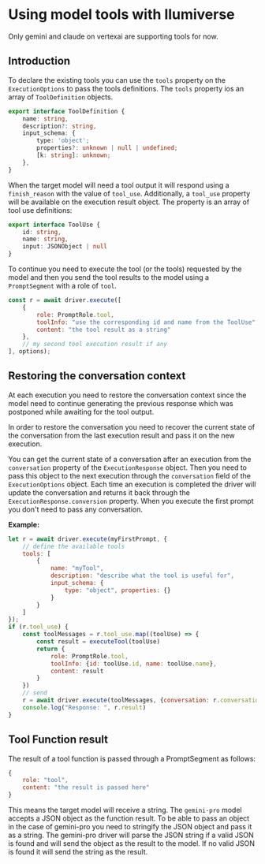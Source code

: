 # Using model tools with llumiverse

Only gemini and claude on vertexai are supporting tools for now.

## Introduction

To declare the existing tools you can use the `tools` property on the `ExecutionOptions` to pass the tools definitions. The `tools` property ios an array of `ToolDefinition` objects.

```ts
export interface ToolDefinition {
    name: string,
    description?: string,
    input_schema: {
        type: 'object';
        properties?: unknown | null | undefined;
        [k: string]: unknown;
    },
}
```

When the target model will need a tool output it will respond using a `finish_reason` with the value of `tool_use`.
Additionally, a `tool_use` property will be available on the execution result object. The property is an array of tool use definitions:

```ts
export interface ToolUse {
    id: string,
    name: string,
    input: JSONObject | null
}
```

To continue you need to execute the tool (or the tools) requested by the model and then you send the tool results to the model using a `PromptSegment` with a role of `tool`.

```js
const r = await driver.execute([
    {
        role: PromptRole.tool,
        toolInfo: "use the corresponding id and name from the ToolUse",
        content: "the tool result as a string"
    },
    // my second tool execution result if any
], options);
```

## Restoring the conversation context

At each execution you need to restore the conversation context since the model need to continue generating the previous response which was postponed while awaiting for the tool output.

In order to restore the conversation you need to recover the current state of the conversation from the last execution result and pass it on the new execution.

You can get the current state of a conversation after an execution from the `conversation` property of the `ExecutionResponse` object.
Then you need to pass this object to the next execution through the `conversation` field of the `ExecutionOptions` object.
Each time an execution is completed the driver will update the conversation and returns it back through the `ExecutionResponse.conversion` property.
When you execute the first prompt you don't need to pass any conversation.

**Example:**

```js
let r = await driver.execute(myFirstPrompt, {
    // define the available tools
    tools: [
        {
            name: "myTool",
            description: "describe what the tool is useful for",
            input_schema: {
                type: "object", properties: {}
            }
        }
    ]
});
if (r.tool_use) {
    const toolMessages = r.tool_use.map((toolUse) => {
        const result = executeTool(toolUse)
        return {
            role: PromptRole.tool,
            toolInfo: {id: toolUse.id, name: toolUse.name},
            content: result
        }
    })
    // send
    r = await driver.execute(toolMessages, {conversation: r.conversation});
    console.log("Response: ", r.result)
}
```

## Tool Function result

The result of a tool function is passed through a PromptSegment as follows:

```js
{
    role: "tool",
    content: "the result is passed here"
}
```

This means the target model will receive a string.
The `gemini-pro` model accepts a JSON object as the function result. To be able to pass an object in the case of gemini-pro you need to stringify the JSON object and pass it as a string. The gemini-pro driver will parse the JSON string if a valid JSON is found and will send the object as the result to the model. If no valid JSON is found it will send the string as the result.
